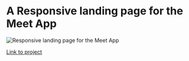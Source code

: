 # A Responsive landing page for the Meet App

![Responsive landing page for the Meet App](https://drive.google.com/uc?export=view&id=1vLz0hghVQDE_G7N9Rzg32m30q8FhVa7f)

[Link to project](https://sharonjseg.github.io/Meet-landing-page)
